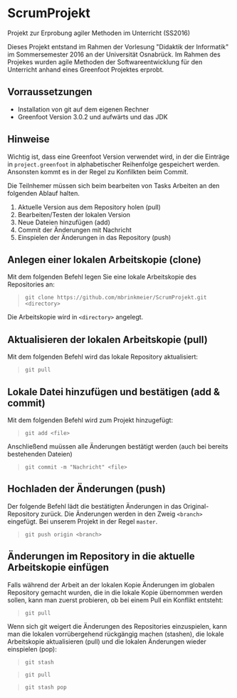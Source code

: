 # ScrumProjekt
Projekt zur Erprobung agiler Methoden im Unterricht (SS2016)

Dieses Projekt entstand im Rahmen der Vorlesung "Didaktik der Informatik"
im Sommersemester 2016 an der Universität Osnabrück. Im Rahmen des Projekes
wurden agile Methoden der Softwareentwicklung für den Unterricht anhand
eines Greenfoot Projektes erprobt.

## Vorraussetzungen

- Installation von git auf dem eigenen Rechner
- Greenfoot Version 3.0.2 und aufwärts und das JDK

## Hinweise

Wichtig ist, dass eine Greenfoot Version verwendet wird, in der die Einträge in ```project.greenfoot```
in alphabetischer Reihenfolge gespeichert werden. Ansonsten kommt es in der Regel zu Konfilkten beim
Commit.

Die Teilnhemer müssen sich beim bearbeiten von Tasks Arbeiten an den folgenden Ablauf halten.

1. Aktuelle Version aus dem Repository holen (pull)
2. Bearbeiten/Testen der lokalen Version
3. Neue Dateien hinzufügen (add)
4. Commit der Änderungen mit Nachricht
5. Einspielen der Änderungen in das Repository (push)

## Anlegen einer lokalen Arbeitskopie (clone)

Mit dem folgenden Befehl legen Sie eine lokale Arbeitskopie des Repositories an:

> ```git clone https://github.com/mbrinkmeier/ScrumProjekt.git <directory>```

Die Arbeitskopie wird in ```<directory>``` angelegt.

## Aktualisieren der lokalen Arbeitskopie (pull)

Mit dem folgenden Befehl wird das lokale Repository aktualisiert:

> ```git pull```

## Lokale Datei hinzufügen und bestätigen (add & commit)

Mit dem folgenden Befehl wird <file> zum Projekt hinzugefügt:
> ```git add <file>```

Anschließend muüssen alle Änderungen bestätigt werden (auch bei bereits bestehenden Dateien)
> ```git commit -m "Nachricht" <file>```

## Hochladen der Änderungen (push)

Der folgende Befehl lädt die bestätigten Änderungen in das Original-Repository zurück.
Die Änderungen werden in den Zweig ```<branch>``` eingefügt. Bei unserem Projekt in der
Regel ```master```.

> ```git push origin <branch>```


## Änderungen im Repository in die aktuelle Arbeitskopie einfügen

Falls während der Arbeit an der lokalen Kopie Änderungen im globalen Repository gemacht wurden, die
in die lokale Kopie übernommen werden sollen, kann man zuerst probieren, ob bei einem Pull ein Konflikt entsteht:

> ```git pull```

Wenn sich git weigert die Änderungen des Repositories einzuspielen, kann man die lokalen vorrübergehend
rückgängig machen (stashen), die lokale Arbeitskopie aktualisieren (pull) und die lokalen Änderungen wieder
einspielen (pop):

> ```git stash```

> ```git pull```

> ```git stash pop```

